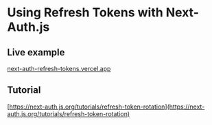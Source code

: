 # Using Refresh Tokens with Next-Auth.js

## Live example

[next-auth-refresh-tokens.vercel.app](next-auth-refresh-tokens.vercel.app)

## Tutorial

[https://next-auth.js.org/tutorials/refresh-token-rotation](https://next-auth.js.org/tutorials/refresh-token-rotation)
